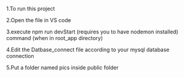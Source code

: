 1.To run this project




2.Open the file in VS code



3.execute npm run devStart (requires you to have nodemon installed) command (when in root_app directory)



4.Edit the Datbase_connect file according to your mysql database connection



5.Put a folder named pics inside public folder
